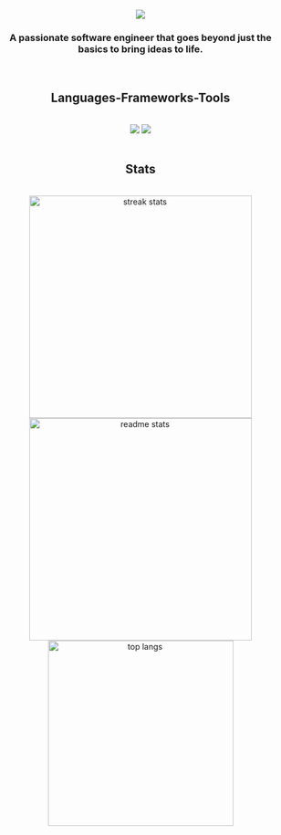 <h1 align="center">
    <img src="https://readme-typing-svg.herokuapp.com/?font=Righteous&size=35&center=true&vCenter=true&width=500&height=70&duration=4000&lines=Hi+There!+👋;+I'm+Isaac!;" />
</h1>

<h3 align="center">A passionate software engineer that goes beyond just the basics to bring ideas to life.</h3>

<br/>
 
<h2 align="center">Languages-Frameworks-Tools️</h2>
<br/>
<div align="center">
    <img src="https://skillicons.dev/icons?i=html,css,py,php,java,js,ts,go,dart" />
    <img src="https://skillicons.dev/icons?i=dj,fastapi,firebase,flutter,graphql,docker,kubernetes,laravel,mongodb,mysql,neovim,nodejs,postgres,react,vue" /><br>
</div>

<br/>

<h2 align="center">Stats</h2>
<br>
<div align=center>
<img width=390 align="center" src="https://github-readme-streak-stats.herokuapp.com/?user=zikenet&theme=react&hide_border=true" alt="streak stats"/>
  <img width=390 align="center" src="https://github-readme-stats.vercel.app/api?username=zikenet&theme=react&show_icons=true&hide_border=true&count_private=true&rank_icon=github&border_radius=10" alt="readme stats" />
  <br/>
  <img width=325 align="center" src="https://github-readme-stats.vercel.app/api/top-langs/?username=zikenet&theme=react&show_icons=true&hide_border=true&layout=compact" alt="top langs" />
</div>

<br/>
